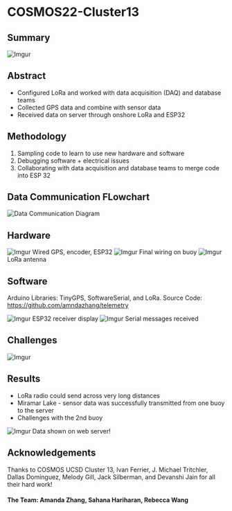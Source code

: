 # COSMOS22-Cluster13

## Summary
![Imgur](https://i.imgur.com/umMiEZu.png)

## Abstract
- Configured LoRa and worked with data acquisition (DAQ) and database teams
- Collected GPS data and combine with sensor data 
- Received data on server through onshore LoRa and ESP32 

## Methodology 
1. Sampling code to learn to use new hardware and software
2. Debugging software + electrical issues 
3. Collaborating with data acquisition and database teams to merge code into ESP 32

## Data Communication FLowchart
![Data Communication Diagram](https://i.imgur.com/4BixIvQ.png)

## Hardware
![Imgur](https://i.imgur.com/Ll6fNMM.jpg)
Wired GPS, encoder, ESP32
![Imgur](https://i.imgur.com/PJuxaK7.jpg)
Final wiring on buoy
![Imgur](https://i.imgur.com/SKI7DaI.jpg)
LoRa antenna

## Software
Arduino Libraries: TinyGPS, SoftwareSerial, and LoRa.
Source Code: https://github.com/amndazhang/telemetry

![Imgur](https://i.imgur.com/LkMnVEN.jpg)
ESP32 receiver display
![Imgur](https://i.imgur.com/rcfc8lc.png)
Serial messages received

## Challenges
![Imgur](https://i.imgur.com/cRDwAqF.png)

## Results
- LoRa radio could send across very long distances
- Miramar Lake - sensor data was successfully transmitted from one buoy to the server
- Challenges with the 2nd buoy

![Imgur](https://i.imgur.com/oxFCFft.jpg)
Data shown on web server!

## Acknowledgements
Thanks to COSMOS UCSD Cluster 13, Ivan Ferrier, J. Michael Tritchler, Dallas Dominguez, Melody Gill, Jack Silberman, and Devanshi Jain for all their hard work!

#### The Team: Amanda Zhang, Sahana Hariharan, Rebecca Wang
